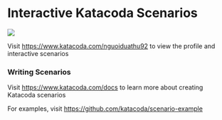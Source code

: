 # Interactive Katacoda Scenarios

[![](http://shields.katacoda.com/katacoda/nguoiduathu92/count.svg)](https://www.katacoda.com/nguoiduathu92 "Get your profile on Katacoda.com")

Visit https://www.katacoda.com/nguoiduathu92 to view the profile and interactive scenarios

### Writing Scenarios
Visit https://www.katacoda.com/docs to learn more about creating Katacoda scenarios

For examples, visit https://github.com/katacoda/scenario-example

